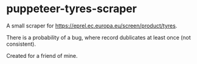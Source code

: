 # puppeteer-tyres-scraper

A small scraper for https://eprel.ec.europa.eu/screen/product/tyres.

There is a probability of a bug, where record dublicates at least once (not consistent).

Created for a friend of mine.
